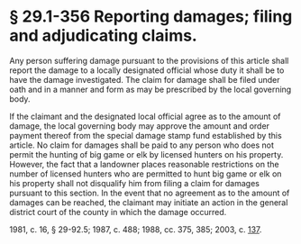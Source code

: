 # § 29.1-356 Reporting damages; filing and adjudicating claims.

<p>Any person suffering damage pursuant to the provisions of this article shall report the damage to a locally designated official whose duty it shall be to have the damage investigated. The claim for damage shall be filed under oath and in a manner and form as may be prescribed by the local governing body.</p><p>If the claimant and the designated local official agree as to the amount of damage, the local governing body may approve the amount and order payment thereof from the special damage stamp fund established by this article. No claim for damages shall be paid to any person who does not permit the hunting of big game or elk by licensed hunters on his property. However, the fact that a landowner places reasonable restrictions on the number of licensed hunters who are permitted to hunt big game or elk on his property shall not disqualify him from filing a claim for damages pursuant to this section. In the event that no agreement as to the amount of damages can be reached, the claimant may initiate an action in the general district court of the county in which the damage occurred.</p><p>1981, c. 16, § 29-92.5; 1987, c. 488; 1988, cc. 375, 385; 2003, c. <a href='http://lis.virginia.gov/cgi-bin/legp604.exe?031+ful+CHAP0137'>137</a>.</p>